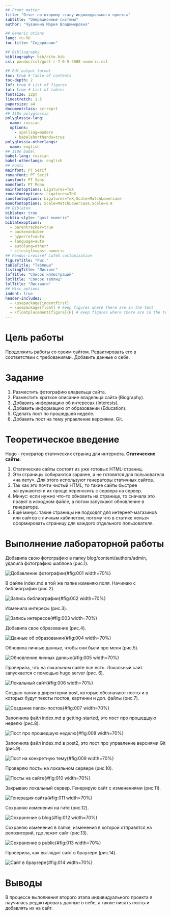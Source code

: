 ```yaml
---
## Front matter
title: "Отчет по второму этапу индивидуального проекта"
subtitle: "Операционные системы"
author: "Чувакина Мария Владимировна"

## Generic otions
lang: ru-RU
toc-title: "Содержание"

## Bibliography
bibliography: bib/cite.bib
csl: pandoc/csl/gost-r-7-0-5-2008-numeric.csl

## Pdf output format
toc: true # Table of contents
toc-depth: 2
lof: true # List of figures
lot: true # List of tables
fontsize: 12pt
linestretch: 1.5
papersize: a4
documentclass: scrreprt
## I18n polyglossia
polyglossia-lang:
  name: russian
  options:
	- spelling=modern
	- babelshorthands=true
polyglossia-otherlangs:
  name: english
## I18n babel
babel-lang: russian
babel-otherlangs: english
## Fonts
mainfont: PT Serif
romanfont: PT Serif
sansfont: PT Sans
monofont: PT Mono
mainfontoptions: Ligatures=TeX
romanfontoptions: Ligatures=TeX
sansfontoptions: Ligatures=TeX,Scale=MatchLowercase
monofontoptions: Scale=MatchLowercase,Scale=0.9
## Biblatex
biblatex: true
biblio-style: "gost-numeric"
biblatexoptions:
  - parentracker=true
  - backend=biber
  - hyperref=auto
  - language=auto
  - autolang=other*
  - citestyle=gost-numeric
## Pandoc-crossref LaTeX customization
figureTitle: "Рис."
tableTitle: "Таблица"
listingTitle: "Листинг"
lofTitle: "Список иллюстраций"
lotTitle: "Список таблиц"
lolTitle: "Листинги"
## Misc options
indent: true
header-includes:
  - \usepackage{indentfirst}
  - \usepackage{float} # keep figures where there are in the text
  - \floatplacement{figure}{H} # keep figures where there are in the text
---
```


# Цель работы

Продолжить работы со своим сайтом. Редактировать его в соответствии с требованиями. Добавить данные о себе.

# Задание


1. Разместить фотографию владельца сайта.
2. Разместить краткое описание владельца сайта (Biography).
3. Добавить информацию об интересах (Interests).
4. Добавить информацию от образовании (Education).
5. Сделать пост по прошедшей неделе.
6. Добавить пост на тему управление версиями. Git.

# Теоретическое введение

Hugo - генератор статических страниц для интернета.
**Статические сайты:**
1. Статические сайты состоят из уже готовых HTML-страниц.
2. Эти страницы собираются заранее, а не готовятся для пользователя «на лету». Для этого используют генераторы статичных сайтов.
3. Так как это почти чистый HTML, то такие сайты быстрее загружаются и их проще переносить с сервера на сервер.
4. Минус: если нужно что-то обновить на странице, то сначала это правят в исходном файле, а потом запускают обновление в генераторе.
5. Ещё минус: такие страницы не подходят для интернет-магазинов или сайтов с личным кабинетом, потому что в статике нельзя сформировать страницу для каждого отдельного пользователя.


# Выполнение лабораторной работы

Добавила свою фотографию в папку blog/content/authors/admin, удалила фотографию шаблона (рис.1).

![Добавление фотографии](image/01.png){#fig:001 width=70%}

В файле index.md в той же папке изменяю поля. Начинаю с библиографии (рис.2).

![Запись библиографии](image/02.png){#fig:002 width=70%}

Изменила интересы (рис.3).

![Запись интересов](image/03.png){#fig:003 width=70%}

Добавила свое образование (рис.4).

![Данные об образовании](image/04.png){#fig:004 width=70%}

Обновила личные данные, чтобы они были про меня (рис.5).

![Обновление личных данных](image/05.png){#fig:005 width=70%}

Проверила, что на локальном сайте все есть. Локальный сайт запускается с помощью hugo server (рис. 6).

![Локальный сайт](image/06.png){#fig:006 width=70%}

Создаю папки в директории post, которые обозначают посты и в которых будут тексты постов, картинки и доп. файлы (рис.7).

![Создание папок-постов](image/07.png){#fig:007 width=70%}

Заполнила файл index.md в getting-started, это пост про прошедшую неделю (рис.8).

![Пост про прошедшую неделю](image/08.png){#fig:008 width=70%}

Заполнила файл index.md в post2, это пост про управление версиями Git (рис.9).

![Пост на конкретную тему](image/09.png){#fig:009 width=70%}

Проверяю посты на локальном сервере (рис.10).

![Посты на сайте](image/10.png){#fig:010 width=70%}

Закрываю локальный сервер. Генерирую сайт с изменениями (рис.11).

![Генерация сайта](image/11.png){#fig:011 width=70%}

Сохраняю изменения на гите (рис.12).

![Сохранение в blog](image/12.png){#fig:012 width=70%}

Сохраняю изменения в папке, изменения в которой отправятся на репозиторий, где лежит сайт (рис.13).

![Сохранение в public](image/13.png){#fig:013 width=70%}

Проверила, как выглядит сайт в браузере (рис.14).

![Сайт в браузере](image/14.png){#fig:014 width=70%}

# Выводы

В процессе выполнения второго этапа индивидуального проекта я научилась редактировать данные о себе, а также писать посты и добавлять их на сайт.


